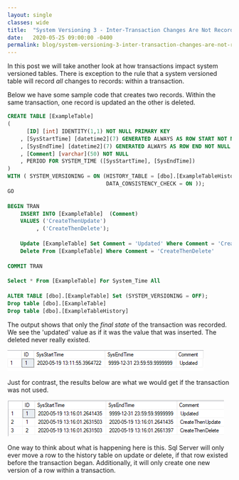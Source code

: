 ```yaml
---
layout: single
classes: wide
title:  "System Versioning 3 - Inter-Transaction Changes Are Not Recorded"
date:   2020-05-25 09:00:00 -0400
permalink: blog/system-versioning-3-inter-transaction-changes-are-not-recorded
---
```


In this post we will take another look at how transactions impact system versioned tables. There is exception to the rule that a system versioned table will record *all* changes to records: within a transaction. 

Below we have some sample code that creates two records. Within the same transaction, one record is updated an the other is deleted. 

``` sql
CREATE TABLE [ExampleTable]  
(   
      [ID] [int] IDENTITY(1,1) NOT NULL PRIMARY KEY  
    , [SysStartTime] [datetime2](7) GENERATED ALWAYS AS ROW START NOT NULL   
    , [SysEndTime] [datetime2](7) GENERATED ALWAYS AS ROW END NOT NULL   
    , [Comment] [varchar](50) NOT NULL
    , PERIOD FOR SYSTEM_TIME ([SysStartTime], [SysEndTime])   
)    
WITH ( SYSTEM_VERSIONING = ON (HISTORY_TABLE = [dbo].[ExampleTableHistory],
                               DATA_CONSISTENCY_CHECK = ON ));   
GO   

BEGIN TRAN
    INSERT INTO [ExampleTable]  (Comment)
    VALUES ('CreateThenUpdate')
         , ('CreateThenDelete');  

    Update [ExampleTable] Set Comment = 'Updated' Where Comment = 'CreateThenUpdate'
    Delete From [ExampleTable] Where Comment = 'CreateThenDelete'

COMMIT TRAN

Select * From [ExampleTable] For System_Time All

ALTER TABLE [dbo].[ExampleTable] Set (SYSTEM_VERSIONING = OFF); 
Drop table [dbo].[ExampleTable]
Drop table [dbo].[ExampleTableHistory]
```

The output shows that only the *final state* of the transaction was recorded. We see the 'updated' value as if it was the value that was inserted. The deleted never really existed. 

![](/images/2020/system-versioning-3/With-Transaction.png)

Just for contrast, the results below are what we would get if the transaction was not used. 

![](/images/2020/system-versioning-3/Without-Transaction.png)

One way to think about what is happening here is this. Sql Server will only ever move a row to the history table on update or delete, if that row existed before the transaction began. Additionally, it will only create one new version of a row within a transaction.